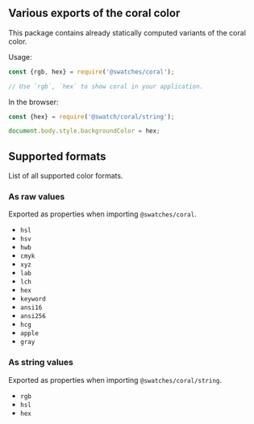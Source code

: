 ## Various exports of the coral color

This package contains already statically computed variants of the coral color.

Usage:
```js
const {rgb, hex} = require('@swatches/coral');

// Use `rgb`, `hex` to show coral in your application.
```

In the browser:
```js
const {hex} = require('@swatch/coral/string');

document.body.style.backgroundColor = hex;
```

## Supported formats


List of all supported color formats.

### As raw values

Exported as properties when importing `@swatches/coral`.

- `hsl`
- `hsv`
- `hwb`
- `cmyk`
- `xyz`
- `lab`
- `lch`
- `hex`
- `keyword`
- `ansi16`
- `ansi256`
- `hcg`
- `apple`
- `gray`

### As string values

Exported as properties when importing `@swatches/coral/string`.

- `rgb`
- `hsl`
- `hex`
